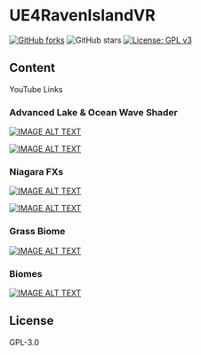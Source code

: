 # UE4RavenIslandVR

[![GitHub forks](https://badgen.net/github/forks/iwHiteRabbiT/UE4RavenIslandVR)](https://github.com/iwHiteRabbiT/UE4RavenIslandVR/fork) ![GitHub stars](https://badgen.net/github/stars/iwHiteRabbiT/UE4RavenIslandVR) [![License: GPL v3](https://badgen.net/github/license/iwHiteRabbiT/UE4RavenIslandVR)](https://www.gnu.org/licenses/gpl-3.0)

## Content
YouTube Links

### Advanced Lake & Ocean Wave Shader
[![IMAGE ALT TEXT](http://img.youtube.com/vi/tY_X2Fmhx8s/0.jpg)](https://youtu.be/tY_X2Fmhx8s "Ocean Waves")

[![IMAGE ALT TEXT](http://img.youtube.com/vi/Wnha38wiKag/0.jpg)](https://youtu.be/Wnha38wiKag "Mossy Lake")

### Niagara FXs
[![IMAGE ALT TEXT](http://img.youtube.com/vi/GdqlVw-Yrtk/0.jpg)](https://youtu.be/GdqlVw-Yrtk "Raven Lightning")

[![IMAGE ALT TEXT](http://img.youtube.com/vi/2cjzaqHMBms/0.jpg)](https://youtu.be/2cjzaqHMBms "Magical Trees")

### Grass Biome
[![IMAGE ALT TEXT](http://img.youtube.com/vi/EsT1VrlyDpA/0.jpg)](https://youtu.be/EsT1VrlyDpA "Grass Biome")

### Biomes
[![IMAGE ALT TEXT](http://img.youtube.com/vi/tkRHZmR7jcM/0.jpg)](https://youtu.be/tkRHZmR7jcM "Biomes")

## License
GPL-3.0
